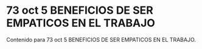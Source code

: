 # 73 oct  5 BENEFICIOS DE SER EMPATICOS EN EL TRABAJO

Contenido para 73 oct  5 BENEFICIOS DE SER EMPATICOS EN EL TRABAJO.